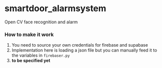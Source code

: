 # smartdoor_alarmsystem
Open CV face recognition and alarm

### How to make it work
1. You need to source your own credentials for firebase and supabase
2. Implementation here is loading a json file but you can manually feed it to the variables in `firebaser.py`
3. **to be specified yet**